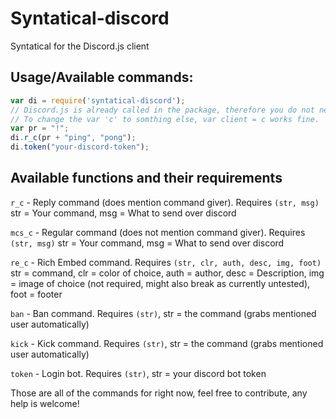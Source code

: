 # Syntatical-discord
Syntatical for the Discord.js client

## Usage/Available commands:
```javascript
var di = require('syntatical-discord');
// Discord.js is already called in the package, therefore you do not need to call discord.js. To use discord.js code you will need to do 'c' instead of 'client' ot 'bot'!
// To change the var 'c' to somthing else, var client = c works fine.
var pr = "!";
di.r_c(pr + "ping", "pong");
di.token("your-discord-token");
```

## Available functions and their requirements
`r_c` - Reply command (does mention command giver). Requires `(str, msg)` str = Your command, msg = What to send over discord

`mcs_c` - Regular command (does not mention command giver). Requires `(str, msg)` str = Your command, msg = What to send over discord

`re_c` - Rich Embed command. Requires `(str, clr, auth, desc, img, foot)` str = command, clr = color of choice, auth = author, desc = Description, img = image of choice (not required, might also break as currently untested), foot = footer

`ban` - Ban command. Requires `(str)`, str = the command (grabs mentioned user automatically)

`kick` - Kick command. Requires `(str)`, str = the command (grabs mentioned user automatically)

`token` - Login bot. Requires `(str)`, str = your discord bot token

Those are all of the commands for right now, feel free to contribute, any help is welcome!
